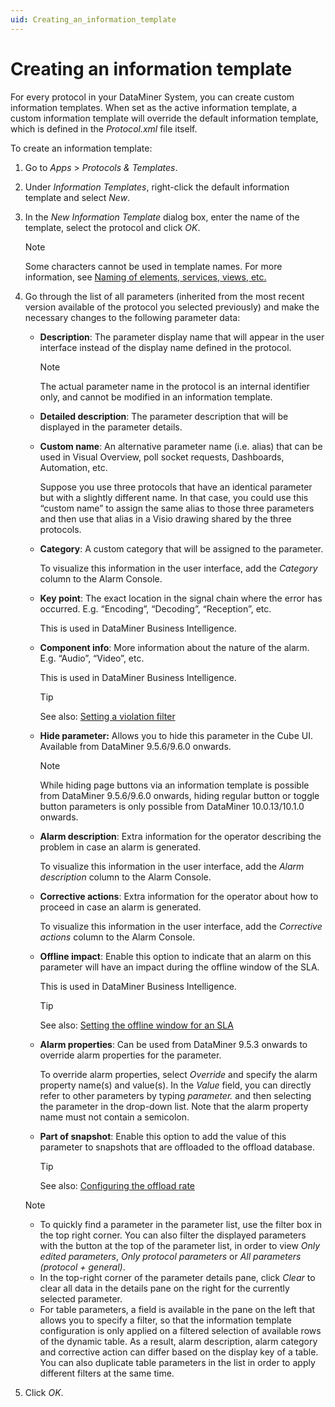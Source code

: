 ```yaml
---
uid: Creating_an_information_template
---
```


# Creating an information template

For every protocol in your DataMiner System, you can create custom information templates. When set as the active information template, a custom information template will override the default information template, which is defined in the *Protocol.xml* file itself.

To create an information template:

1. Go to *Apps* > *Protocols & Templates*.

1. Under *Information Templates*, right-click the default information template and select *New*.

1. In the *New Information Template* dialog box, enter the name of the template, select the protocol and click *OK*.

   > [!NOTE]
   > Some characters cannot be used in template names. For more information, see [Naming of elements, services, views, etc.](xref:NamingConventions#naming-of-elements-services-views-etc)

1. Go through the list of all parameters (inherited from the most recent version available of the protocol you selected previously) and make the necessary changes to the following parameter data:

   - **Description**: The parameter display name that will appear in the user interface instead of the display name defined in the protocol.

     > [!NOTE]
     > The actual parameter name in the protocol is an internal identifier only, and cannot be modified in an information template.

   - **Detailed description**: The parameter description that will be displayed in the parameter details.

   - **Custom name**: An alternative parameter name (i.e. alias) that can be used in Visual Overview, poll socket requests, Dashboards, Automation, etc.

     Suppose you use three protocols that have an identical parameter but with a slightly different name. In that case, you could use this “custom name” to assign the same alias to those three parameters and then use that alias in a Visio drawing shared by the three protocols.

   - **Category**: A custom category that will be assigned to the parameter.

     To visualize this information in the user interface, add the *Category* column to the Alarm Console.

   - **Key point**: The exact location in the signal chain where the error has occurred. E.g. “Encoding”, “Decoding”, “Reception”, etc.

     This is used in DataMiner Business Intelligence.

   - **Component info**: More information about the nature of the alarm. E.g. “Audio”, “Video”, etc.

     This is used in DataMiner Business Intelligence.

     > [!TIP]
     > See also: [Setting a violation filter](xref:Configuring_the_alarm_settings_for_an_SLA#setting-a-violation-filter)

   - **Hide parameter:** Allows you to hide this parameter in the Cube UI. Available from DataMiner 9.5.6/9.6.0 onwards.

     > [!NOTE]
     > While hiding page buttons via an information template is possible from DataMiner 9.5.6/9.6.0 onwards, hiding regular button or toggle button parameters is only possible from DataMiner 10.0.13/10.1.0 onwards.

   - **Alarm description**: Extra information for the operator describing the problem in case an alarm is generated.

     To visualize this information in the user interface, add the *Alarm description* column to the Alarm Console.

   - **Corrective actions**: Extra information for the operator about how to proceed in case an alarm is generated.

     To visualize this information in the user interface, add the *Corrective actions* column to the Alarm Console.

   - **Offline impact**: Enable this option to indicate that an alarm on this parameter will have an impact during the offline window of the SLA.

     This is used in DataMiner Business Intelligence.

     > [!TIP]
     > See also: [Setting the offline window for an SLA](xref:Setting_the_offline_window_for_an_SLA)

   - **Alarm properties**: Can be used from DataMiner 9.5.3 onwards to override alarm properties for the parameter.

     To override alarm properties, select *Override* and specify the alarm property name(s) and value(s). In the *Value* field, you can directly refer to other parameters by typing *parameter.* and then selecting the parameter in the drop-down list. Note that the alarm property name must not contain a semicolon.

   - **Part of snapshot**: Enable this option to add the value of this parameter to snapshots that are offloaded to the offload database.

     > [!TIP]
     > See also: [Configuring the offload rate](xref:Configuring_data_offloads#configuring-the-offload-rate)

    > [!NOTE]
    >
    > - To quickly find a parameter in the parameter list, use the filter box in the top right corner. You can also filter the displayed parameters with the button at the top of the parameter list, in order to view *Only edited parameters*, *Only protocol parameters* or *All parameters (protocol + general)*.
    > - In the top-right corner of the parameter details pane, click *Clear* to clear all data in the details pane on the right for the currently selected parameter.
    > - For table parameters, a field is available in the pane on the left that allows you to specify a filter, so that the information template configuration is only applied on a filtered selection of available rows of the dynamic table. As a result, alarm description, alarm category and corrective action can differ based on the display key of a table. You can also duplicate table parameters in the list in order to apply different filters at the same time.

1. Click *OK*.
